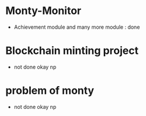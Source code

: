 # Monty-Monitor
- Achievement module and many more module : done

# Blockchain minting project
- not done okay np

# problem of monty
- not done okay np